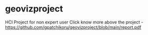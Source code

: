 # geovizproject
HCI Project
for non expert user 
Click know more above the project -https://github.com/gpatchikoru/geovizproject/blob/main/report.pdf
